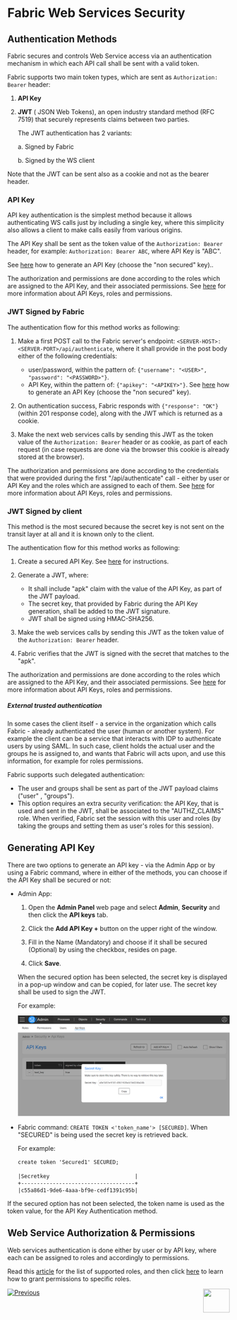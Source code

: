 # **Fabric Web Services Security** 

## Authentication Methods

Fabric secures and controls Web Service access via an authentication mechanism in which each API call shall be sent with a valid token. 

Fabric supports two main token types, which are sent as  `Authorization: Bearer` header:

1. **API Key** 

2. **JWT** ( JSON Web Tokens), an open industry standard method (RFC 7519) that securely represents claims between two parties. 

   The JWT authentication has 2 variants:

   a. Signed by Fabric 

   b. Signed by the WS client



Note that the JWT can be sent also as a cookie and not as the bearer header.

### API Key

API key authentication is the simplest method because it allows authenticating WS calls just by including a single key, where this simplicity also allows a client to make calls easily from various origins.

The API Key shall be sent as the token value of the `Authorization: Bearer` header, for example: `Authorization: Bearer ABC`, where API Key is "ABC".

See [here](/articles/26_fabric_security/05_fabric_webservices_security.md#generating-api-key) how to generate an API Key (choose the "non secured" key)..

The authorization and permissions are done according to the roles which are assigned to the API Key, and their associated permissions. See [here](/articles/17_fabric_credentials/01_fabric_credentials_overview.md) for more information about API Keys, roles and permissions.

### JWT Signed by Fabric

The authentication flow for this method works as following:

1. Make a first POST call to the Fabric server's endpoint: `<SERVER-HOST>:<SERVER-PORT>/api/authenticate`, where it shall provide in the post body either of the following credentials:
   - user/password, within the pattern of: `{"username": "<USER>", "password": "<PASSWORD>"}`.
   - API Key, within the pattern of: `{"apikey": "<APIKEY>"}`. See [here](/articles/26_fabric_security/05_fabric_webservices_security.md#generating-api-key) how to generate an API Key (choose the "non secured" key).

2. On authentication success, Fabric responds with `{"response": "OK"}` (within 201 response code), along with the JWT which is returned as a cookie.
3. Make the next web services calls by sending this JWT as the token value of the `Authorization: Bearer` header or as cookie, as part of each request (in case requests are done via the browser this cookie is already stored at the browser).  

The authorization and permissions are done according to the credentials that were provided during the first "/api/authenticate" call - either by user or API Key and the roles which are assigned to each of them. See [here](/articles/17_fabric_credentials/01_fabric_credentials_overview.md) for more information about API Keys, roles and permissions.

### JWT Signed by client

This method is the most secured because the secret key is not sent on the transit layer at all and it is known only to the client. 

The authentication flow for this method works as following:

1. Create a secured API Key. See [here](/articles/26_fabric_security/05_fabric_webservices_security.md#generating-api-key) for instructions.
2. Generate a JWT, where:
   - It shall include "apk" claim with the value of the API Key, as part of the JWT payload.
   - The secret key, that provided by Fabric during the API Key generation, shall be added to the JWT signature.
   - JWT shall be signed using HMAC-SHA256.

3. Make the web services calls by sending this JWT as the token value of the `Authorization: Bearer` header.
4. Fabric verifies that the JWT is signed with the secret that matches to the "apk".

The authorization and permissions are done according to the roles which are assigned to the API Key, and their associated permissions. See [here](/articles/17_fabric_credentials/01_fabric_credentials_overview.md) for more information about API Keys, roles and permissions.



##### External trusted authentication 

In some cases the client itself - a service in the organization which calls Fabric - already authenticated the user (human or another system). For example the client can be a service that interacts with IDP to authenticate users by using SAML. In such case, client holds the actual user and the groups he is assigned to, and wants that Fabric will acts upon, and use this information, for example for roles permissions.

Fabric supports such delegated authentication:

* The user and groups shall be sent as part of the JWT payload claims ("user" , "groups"). 
* This option requires an extra security verification: the API Key, that is used and sent in the JWT, shall be associated to the "AUTHZ_CLAIMS" role. When verified, Fabric set the session with this user and roles (by taking the groups and setting them as user's roles for this session).



## Generating API Key  

There are two options to generate an API key - via the Admin App or by using a Fabric command, where in either of the methods, you can choose if the API Key shall be secured or not: 

* Admin App: 

  1. Open the **Admin Panel** web page and select **Admin**, **Security** and then click the **API keys** tab.
  2. Click the **Add API Key +** button on the upper right of the window.

  3. Fill in the Name (Mandatory) and choose if it shall be secured (Optional) by using the checkbox, resides on page.

  4. Click  **Save**.

  When the secured option has been selected, the secret key is displayed in a pop-up window and can be copied, for later use. The secret key shall be used to sign the JWT.

  

  For example:

  <img src="/articles/26_fabric_security/images/07_fabric_webToken.PNG">

* Fabric command: `CREATE TOKEN <'token_name'> [SECURED]`.  When "SECURED" is being used the secret key is retrieved back.

  For example:

  ```
  create token 'Secured1' SECURED;
  
  |Secretkey                           |
  +------------------------------------+
  |c55a86d1-9de6-4aaa-bf9e-cedf1391c95b|
  ```

  

If the secured option has not been selected,  the token name is used as the token value, for the API Key Authentication method.



## Web Service Authorization & Permissions 

Web services authentication is done either by user or by API key,  where each can be assigned to roles and accordingly to permissions.

Read this [article](/articles/17_fabric_credentials/01_fabric_credentials_overview.md#rbac-in-fabric) for the list of supported roles, and then click [here](/articles/17_fabric_credentials/02_fabric_credentials_commands.md#grant-ws_name-to-role-) to learn how to grant permissions to specific roles.








[![Previous](/articles/images/Previous.png)](/articles/26_fabric_security/04_fabric_interfaces_security.md)[<img align="right" width="60" height="54" src="/articles/images/Next.png">](/articles/26_fabric_security/06_data_masking.md)

